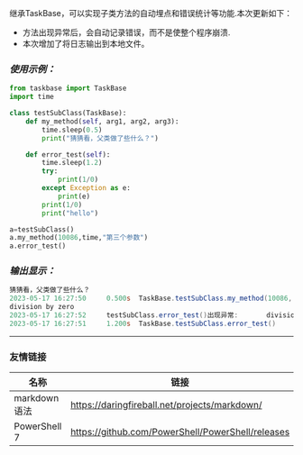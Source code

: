 继承TaskBase，可以实现子类方法的自动埋点和错误统计等功能.本次更新如下：
- 方法出现异常后，会自动记录错误，而不是使整个程序崩溃.
- 本次增加了将日志输出到本地文件。

### *使用示例：*
``` python
from taskbase import TaskBase
import time

class testSubClass(TaskBase):
    def my_method(self, arg1, arg2, arg3):
        time.sleep(0.5)
        print("猜猜看，父类做了些什么？")

    def error_test(self):
        time.sleep(1.2)
        try:
            print(1/0)            
        except Exception as e:
            print(e)
        print(1/0)
        print("hello")

a=testSubClass()
a.my_method(10086,time,"第三个参数")
a.error_test()
```

### *输出显示：*
``` powershell
猜猜看，父类做了些什么？
2023-05-17 16:27:50     0.500s  TaskBase.testSubClass.my_method(10086, <module 'time' (, 第三个参数)
division by zero
2023-05-17 16:27:52     testSubClass.error_test()出现异常:       division by zero
2023-05-17 16:27:51     1.200s  TaskBase.testSubClass.error_test()
```

---
### 友情链接
| 名称 | 链接 |
| ---- | ---- |
| markdown语法 | https://daringfireball.net/projects/markdown/ |
| PowerShell 7 | https://github.com/PowerShell/PowerShell/releases |

